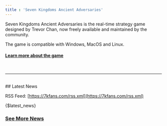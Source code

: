 ```yaml
---
title : 'Seven Kingdoms Ancient Adversaries'
---
```


Seven Kingdoms Ancient Adversaries is the real-time strategy game designed by Trevor Chan, now freely available and maintained by the community.

The game is compatible with Windows, MacOS and Linux.

#### [Learn more about the game](about.html)
<br/>

-------

<br/>
## Latest News

RSS Feed: [https://7kfans.com/rss.xml](https://7kfans.com/rss.xml)

{$latest_news}

### [See More News](news)
